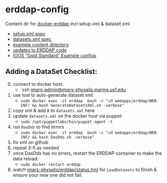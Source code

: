 # erddap-config
Content dir for [docker-erddap](https://hub.docker.com/r/axiom/docker-erddap/) incl setup.xml & dataset.xml

* [setup.xml spec](https://coastwatch.pfeg.noaa.gov/erddap/download/setup.html#setup.xml)
* [datasets.xml spec](https://coastwatch.pfeg.noaa.gov/erddap/download/setupDatasetsXml.html)
* [example content directory](https://github.com/BobSimons/erddapContent)
* [updates to ERDDAP code](https://coastwatch.pfeg.noaa.gov/erddap/download/changes.html)
* [IOOS "Gold Standard" Example configs](https://github.com/ioos/erddap-gold-standard)

## Adding a DataSet Checklist:
0. connect to docker host: 
    * `ssh imars-admin@imars-physalis.marine.usf.edu
1. use tool to auto-generate dataset xml: 
    * `sudo docker exec -it erddap  bash -c "cd webapps/erddap/WEB-INF/ && bash GenerateDatasetsXml.sh -verbose"`
2. copy xml & add it to `datasets.xml` here
3. update `datasets.xml` on the docker host via puppet: 
    * `sudo /opt/puppetlabs/bin/puppet agent -t`
4. run `DasDds` to find errors 
    * `sudo docker exec -it erddap  bash -c "cd webapps/erddap/WEB-INF/ && bash DasDds.sh -verbose"`
5. fix xml on github
6. repeat 3-5 as needed
7. once DasDds has no errors, restart the ERDDAP container to make the data reload: 
    * `sudo docker restart erddap`
8. watch [imars-physalis/erddap/status.hml](http://imars-physalis.marine.usf.edu:8080/erddap/status.html) for `LoadDatasets` to finish & ensure your new one did not fail.

